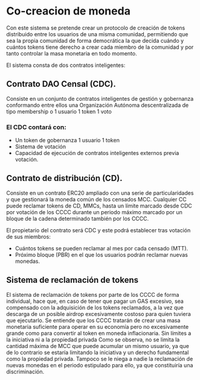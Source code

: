 # Co-creacion de moneda

Con este sistema se pretende crear un protocolo de creación de tokens distribuido entre los usuarios de una misma comunidad, permitiendo que sea la propia comunidad de forma democrática la que decida cuándo y cuántos tokens tiene derecho a crear cada miembro de la comunidad y por tanto controlar la masa monetaria en todo momento.

El sistema consta de dos contratos inteligentes:

## Contrato DAO Censal (CDC). 

Consiste en un conjunto de contratos inteligentes de gestión y gobernanza conformando entre ellos una Organización Autónoma descentralizada de tipo membership o 1 usuario 1 token 1 voto

### El CDC contará con:
* Un token de gobernanza 1 usuario 1 token
* Sistema de votación
* Capacidad de ejecución de contratos inteligentes externos previa votación. 

## Contrato de distribución (CD). 

Consiste en un contrato ERC20 ampliado con una serie de particularidades y que gestionará la moneda común de los censados MCC.
Cualquier CC puede reclamar tokens de CD, MMCs, hasta un límite marcado desde CDC por votación de los CCCC durante un periodo máximo marcado por un bloque de la cadena determinado también por los CCCC.

El propietario del contrato será CDC y este podrá establecer tras votación de sus miembros:
* Cuántos tokens se pueden reclamar al mes por cada censado (MTT).
* Próximo bloque (PBR) en el que los usuarios podrán reclamar nuevas monedas.

## Sistema de reclamación de tokens

El sistema de reclamación de tokens por parte de los CCCC de forma individual, hace que, en caso de tener que pagar un GAS excesivo, sea compensado con la adquisición de los tokens reclamados, a la vez que descarga de un posible airdrop excesivamente costoso para quien tuviera que ejecutarlo.
Se entiende que los CCCC tratarán de crear una masa monetaria suficiente para operar en su economía pero no excesivamente grande como para convertir al token en moneda inflacionaria.
Sin límites a la iniciativa ni a la propiedad privada
Como se observa, no se limita la cantidad máxima de MCC que puede acumular un mismo usuario, ya que de lo contrario se estaría limitando la iniciativa y un derecho fundamental como la propiedad privada.
Tampoco se le niega a nadie la reclamación de nuevas monedas en el periodo estipulado para ello, ya que constituiría una discriminación.

